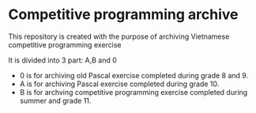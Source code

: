 # Competitive programming archive
 This repository is created with the purpose of archiving Vietnamese competitive programming exercise
 
 It is divided into 3 part: A,B and 0
* 0 is for archiving old Pascal exercise completed during grade 8 and 9.
* A is for archiving Pascal exercise completed during grade 10. 
* B is for archving competitive programming exercise completed during summer and grade 11.
